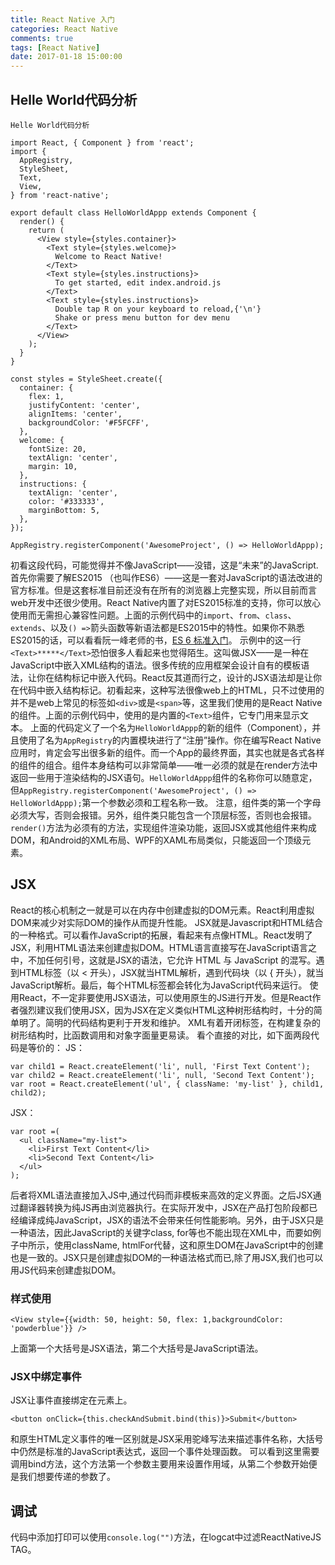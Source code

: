 ```yaml
---
title: React Native 入门
categories: React Native
comments: true
tags: [React Native]
date: 2017-01-18 15:00:00
---
```

## Helle World代码分析

```
Helle World代码分析

import React, { Component } from 'react';
import {
  AppRegistry,
  StyleSheet,
  Text,
  View,
} from 'react-native';

export default class HelloWorldAppp extends Component {
  render() {
    return (
      <View style={styles.container}>
        <Text style={styles.welcome}>
          Welcome to React Native!
        </Text>
        <Text style={styles.instructions}>
          To get started, edit index.android.js
        </Text>
        <Text style={styles.instructions}>
          Double tap R on your keyboard to reload,{'\n'}
          Shake or press menu button for dev menu
        </Text>
      </View>
    );
  }
}

const styles = StyleSheet.create({
  container: {
    flex: 1,
    justifyContent: 'center',
    alignItems: 'center',
    backgroundColor: '#F5FCFF',
  },
  welcome: {
    fontSize: 20,
    textAlign: 'center',
    margin: 10,
  },
  instructions: {
    textAlign: 'center',
    color: '#333333',
    marginBottom: 5,
  },
});

AppRegistry.registerComponent('AwesomeProject', () => HelloWorldAppp);
```
初看这段代码，可能觉得并不像JavaScript——没错，这是“未来”的JavaScript.
首先你需要了解ES2015 （也叫作ES6）——这是一套对JavaScript的语法改进的官方标准。但是这套标准目前还没有在所有的浏览器上完整实现，所以目前而言web开发中还很少使用。React Native内置了对ES2015标准的支持，你可以放心使用而无需担心兼容性问题。上面的示例代码中的`import`、`from`、`class`、`extends`、以及`() =>`箭头函数等新语法都是ES2015中的特性。如果你不熟悉ES2015的话，可以看看阮一峰老师的书，[ES 6 标准入门](http://es6.ruanyifeng.com/)。
示例中的这一行`<Text>*****</Text>`恐怕很多人看起来也觉得陌生。这叫做JSX——是一种在JavaScript中嵌入XML结构的语法。很多传统的应用框架会设计自有的模板语法，让你在结构标记中嵌入代码。React反其道而行之，设计的JSX语法却是让你在代码中嵌入结构标记。初看起来，这种写法很像web上的HTML，只不过使用的并不是web上常见的标签如`<div>`或是`<span>`等，这里我们使用的是React Native的组件。上面的示例代码中，使用的是内置的`<Text>`组件，它专门用来显示文本。
上面的代码定义了一个名为`HelloWorldAppp`的新的组件（Component），并且使用了名为`AppRegistry`的内置模块进行了“注册”操作。你在编写React Native应用时，肯定会写出很多新的组件。而一个App的最终界面，其实也就是各式各样的组件的组合。组件本身结构可以非常简单——唯一必须的就是在render方法中返回一些用于渲染结构的JSX语句。`HelloWorldAppp`组件的名称你可以随意定，但`AppRegistry.registerComponent('AwesomeProject', () => HelloWorldAppp);`第一个参数必须和工程名称一致。
注意，组件类的第一个字母必须大写，否则会报错。另外，组件类只能包含一个顶层标签，否则也会报错。
`render()`方法为必须有的方法，实现组件渲染功能，返回JSX或其他组件来构成DOM，和Android的XML布局、WPF的XAML布局类似，只能返回一个顶级元素。

## JSX
React的核心机制之一就是可以在内存中创建虚拟的DOM元素。React利用虚拟DOM来减少对实际DOM的操作从而提升性能。
JSX就是Javascript和HTML结合的一种格式。可以看作JavaScript的拓展，看起来有点像HTML。React发明了JSX，利用HTML语法来创建虚拟DOM。HTML语言直接写在JavaScript语言之中，不加任何引号，这就是JSX的语法，它允许 HTML 与 JavaScript 的混写。遇到HTML标签（以 < 开头），JSX就当HTML解析，遇到代码块（以 { 开头），就当JavaScript解析。最后，每个HTML标签都会转化为JavaScript代码来运行。
使用React，不一定非要使用JSX语法，可以使用原生的JS进行开发。但是React作者强烈建议我们使用JSX，因为JSX在定义类似HTML这种树形结构时，十分的简单明了。简明的代码结构更利于开发和维护。 XML有着开闭标签，在构建复杂的树形结构时，比函数调用和对象字面量更易读。
看个直接的对比，如下面两段代码是等价的：
JS：

```
var child1 = React.createElement('li', null, 'First Text Content');
var child2 = React.createElement('li', null, 'Second Text Content');
var root = React.createElement('ul', { className: 'my-list' }, child1, child2);
```
JSX：

```
var root =(
  <ul className="my-list">
    <li>First Text Content</li>
    <li>Second Text Content</li>
  </ul>
);
```
后者将XML语法直接加入JS中,通过代码而非模板来高效的定义界面。之后JSX通过翻译器转换为纯JS再由浏览器执行。在实际开发中，JSX在产品打包阶段都已经编译成纯JavaScript，JSX的语法不会带来任何性能影响。另外，由于JSX只是一种语法，因此JavaScript的关键字class, for等也不能出现在XML中，而要如例子中所示，使用className, htmlFor代替，这和原生DOM在JavaScript中的创建也是一致的。JSX只是创建虚拟DOM的一种语法格式而已,除了用JSX,我们也可以用JS代码来创建虚拟DOM。
### 样式使用
```
<View style={{width: 50, height: 50, flex: 1,backgroundColor: 'powderblue'}} />
```
上面第一个大括号是JSX语法，第二个大括号是JavaScript语法。
### JSX中绑定事件
JSX让事件直接绑定在元素上。

```
<button onClick={this.checkAndSubmit.bind(this)}>Submit</button>
```
和原生HTML定义事件的唯一区别就是JSX采用驼峰写法来描述事件名称，大括号中仍然是标准的JavaScript表达式，返回一个事件处理函数。
可以看到这里需要调用bind方法，这个方法第一个参数主要用来设置作用域，从第二个参数开始便是我们想要传递的参数了。

## 调试
代码中添加打印可以使用`console.log("")`方法，在logcat中过滤ReactNativeJS TAG。

